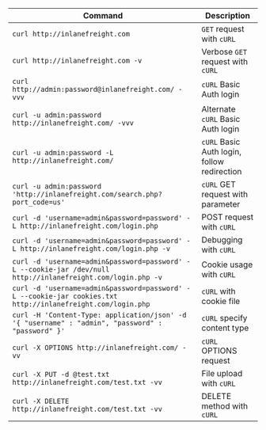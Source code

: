 | **Command**                                                  | **Description**                             |
| ------------------------------------------------------------ | ------------------------------------------- |
| `curl http://inlanefreight.com`                              | `GET` request with `cURL`                   |
| `curl http://inlanefreight.com -v`                           | Verbose `GET` request with `cURL`           |
| `curl http://admin:password@inlanefreight.com/ -vvv`         | `cURL` Basic Auth login                     |
| `curl -u admin:password http://inlanefreight.com/ -vvv`      | Alternate `cURL` Basic Auth login           |
| `curl -u admin:password -L http://inlanefreight.com/`        | `cURL` Basic Auth login, follow redirection |
| `curl -u admin:password 'http://inlanefreight.com/search.php?port_code=us'` | `cURL` GET request with parameter           |
| `curl -d 'username=admin&password=password' -L http://inlanefreight.com/login.php` | POST request with `cURL`                    |
| `curl -d 'username=admin&password=password' -L http://inlanefreight.com/login.php -v` | Debugging with `cURL`                       |
| `curl -d 'username=admin&password=password' -L --cookie-jar /dev/null http://inlanefreight.com/login.php -v` | Cookie usage with `cURL`                    |
| `curl -d 'username=admin&password=password' -L --cookie-jar cookies.txt http://inlanefreight.com/login.php` | `cURL` with cookie file                     |
| `curl -H 'Content-Type: application/json' -d '{ "username" : "admin", "password" : "password" }'` | `cURL` specify content type                 |
| `curl -X OPTIONS http://inlanefreight.com/ -vv`              | `cURL` OPTIONS request                      |
| `curl -X PUT -d @test.txt http://inlanefreight.com/test.txt -vv` | File upload with `cURL`                     |
| `curl -X DELETE http://inlanefreight.com/test.txt -vv`       | DELETE method with `cURL`                   |
